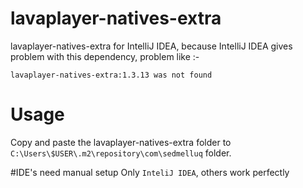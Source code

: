 # lavaplayer-natives-extra
lavaplayer-natives-extra for IntelliJ IDEA, because IntelliJ IDEA gives problem with this dependency, problem like :- 
```
lavaplayer-natives-extra:1.3.13 was not found
```
# Usage
Copy and paste the lavaplayer-natives-extra folder to 
`C:\Users\$USER\.m2\repository\com\sedmelluq` folder.

#IDE's need manual setup
Only `InteliJ IDEA`, others work perfectly
